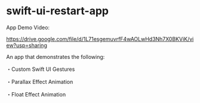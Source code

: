 # swift-ui-restart-app

App Demo Video:

https://drive.google.com/file/d/1L71esgemuvrfF4wAOLwHd3Nh7X0BKViK/view?usp=sharing

An app that demonstrates the following:

・Custom Swift UI Gestures

・Parallax Effect Animation

・Float Effect Animation
